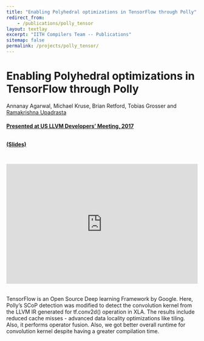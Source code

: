 ```yaml
---
title: "Enabling Polyhedral optimizations in TensorFlow through Polly"
redirect_from:
    - /publications/polly_tensor
layout: textlay
excerpt: "IITH Compilers Team -- Publications"
sitemap: false
permalink: /projects/polly_tensor/
---
```



<div class="container-fluid" style="height:100%; width:100%"> 
<h1>Enabling Polyhedral optimizations in TensorFlow through Polly</h1>
<p>Annanay Agarwal, Michael Kruse, Brian Retford, Tobias Grosser and <a href="https://www.iith.ac.in/~ramakrishna" target="_blank">Ramakrishna Upadrasta</p>
<h4> Presented at US LLVM Developers’ Meeting, 2017 </h4>

<br>
<div style="position:relative; top:-25px;">
 <h4><a href="https://llvm.org/devmtg/2017-10/slides/Agarwal-Enabling%20Polyhedral%20optimizations%20in%20TensorFlow%20through%20Polly.pdf" target="_blank">(Slides)</a>
 </h4>
 </div> 
<div style="display: flex; justify-content: center;">
 <iframe width="560" height="315" src="https://www.youtube.com/embed/uq67__tfdtQ" title="YouTube video player" frameborder="0" allow="accelerometer; autoplay; clipboard-write; encrypted-media; gyroscope; picture-in-picture" allowfullscreen></iframe>
</div>
 <br>     
<p>TensorFlow is an Open Source Deep learning Framework by Google. Here, Polly’s SCoP detection was modified to
detect the convolution kernel from the LLVM IR generated for tf.conv2d() operation in XLA. The results include reduced cache misses - advanced data
locality optimizations like tiling. Also, it  performs operator fusion. Also, we got better overall runtime for convolution
kernel despite having a greater compilation time.</p>
<br>
</div>
